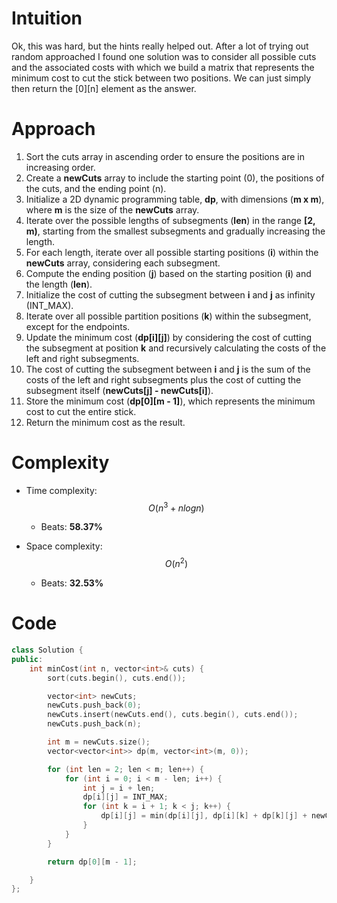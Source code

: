 # Intuition
Ok, this was hard, but the hints really helped out. After a lot of trying out random approached I found one solution was to consider all possible cuts and the associated costs with which we build a matrix that represents the minimum cost to cut the stick between two positions. We can just simply then return the [0][n] element as the answer.

# Approach
1. Sort the cuts array in ascending order to ensure the positions are in increasing order.
2. Create a **newCuts** array to include the starting point (0), the positions of the cuts, and the ending point (n).
3. Initialize a 2D dynamic programming table, **dp**, with dimensions (**m x m**), where **m** is the size of the **newCuts** array.
4. Iterate over the possible lengths of subsegments (**len**) in the range **[2, m)**, starting from the smallest subsegments and gradually increasing the length.
5. For each length, iterate over all possible starting positions (**i**) within the **newCuts** array, considering each subsegment.
6. Compute the ending position (**j**) based on the starting position (**i**) and the length (**len**).
7. Initialize the cost of cutting the subsegment between **i** and **j** as infinity (INT_MAX).
8. Iterate over all possible partition positions (**k**) within the subsegment, except for the endpoints.
9. Update the minimum cost (**dp[i][j]**) by considering the cost of cutting the subsegment at position **k** and recursively calculating the costs of the left and right subsegments.
10. The cost of cutting the subsegment between **i** and **j** is the sum of the costs of the left and right subsegments plus the cost of cutting the subsegment itself (**newCuts[j] - newCuts[i]**).
11. Store the minimum cost (**dp[0][m - 1]**), which represents the minimum cost to cut the entire stick.
12. Return the minimum cost as the result.

# Complexity
- Time complexity:
$$O(n^3 + n log n)$$
    - Beats:
    **58.37%**

- Space complexity:
$$O(n^2)$$
    - Beats:
    **32.53%**
# Code
```c++
class Solution {
public:
    int minCost(int n, vector<int>& cuts) {
        sort(cuts.begin(), cuts.end());

        vector<int> newCuts;
        newCuts.push_back(0);
        newCuts.insert(newCuts.end(), cuts.begin(), cuts.end());
        newCuts.push_back(n);

        int m = newCuts.size();
        vector<vector<int>> dp(m, vector<int>(m, 0));

        for (int len = 2; len < m; len++) {
            for (int i = 0; i < m - len; i++) {
                int j = i + len;
                dp[i][j] = INT_MAX;
                for (int k = i + 1; k < j; k++) {
                    dp[i][j] = min(dp[i][j], dp[i][k] + dp[k][j] + newCuts[j] - newCuts[i]);
                }
            }
        }

        return dp[0][m - 1];

    }
};
```